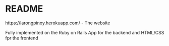 # README

https://larongpinoy.herokuapp.com/ - The website

Fully implemented on the Ruby on Rails App for the backend and HTML/CSS fpr the frontend
